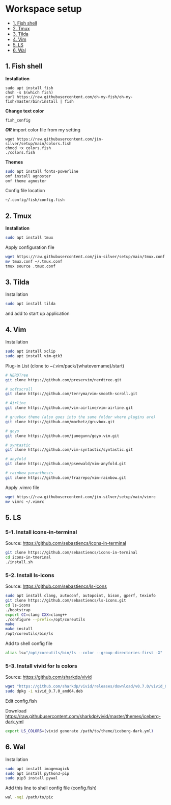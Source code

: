 # Workspace setup

  * [1. Fish shell](#1-fish-shell)
  * [2. Tmux](#2-tmux)
  * [3. Tilda](#3-tilda)
  * [4. Vim](#4-vim)
  * [5. LS](#5-ls)
  * [6. Wal](#6-wal)



## 1. Fish shell

**Installation**

```
sudo apt install fish
chsh -s $(which fish) 
curl https://raw.githubusercontent.com/oh-my-fish/oh-my-fish/master/bin/install | fish
```

**Change text color** 

    fish_config 

***OR*** import color file from my setting

    wget https://raw.githubusercontent.com/jin-silver/setup/main/colors.fish
    chmod +x colors.fish
    ./colors.fish


 **Themes**

```bash
sudo apt install fonts-powerline
omf install agnoster
omf theme agnoster
```


 Config file location

```bash
~/.config/fish/config.fish
```



## 2. Tmux

**Installation**

```bash
sudo apt install tmux
```

Apply configuration file

```bash
wget https://raw.githubusercontent.com/jin-silver/setup/main/tmux.conf
mv tmux.conf ~/.tmux.conf
tmux source .tmux.conf
```



## 3. Tilda

Installation

```bash
sudo apt install tilda
```
and add to start up application



## 4. Vim

Installation
```bash
sudo apt install xclip
sudo apt install vim-gtk3
```

Plug-in List (clone to ~/.vim/pack/{whatevername}/start)
```bash
# NERDTree
git clone https://github.com/preservim/nerdtree.git

# softscroll
git clone https://github.com/terryma/vim-smooth-scroll.git

# Airline 
git clone https://github.com/vim-airline/vim-airline.git

# gruvbox theme (also goes into the same folder where plugins are)
git clone https://github.com/morhetz/gruvbox.git

# goyo
git clone https://github.com/junegunn/goyo.vim.git

# syntastic
git clone https://github.com/vim-syntastic/syntastic.git

# anyfold
git clone https://github.com/pseewald/vim-anyfold.git

# rainbow paranthesis
git clone https://github.com/frazrepo/vim-rainbow.git
```

Apply .vimrc file

```bash
wget https://raw.githubusercontent.com/jin-silver/setup/main/vimrc
mv vimrc ~/.vimrc
```



## 5. LS

### 5-1. Install icons-in-terminal

Source: https://github.com/sebastiencs/icons-in-terminal

```bash
git clone https://github.com/sebastiencs/icons-in-terminal
cd icons-in-tmerinal
./install.sh
```



### 5-2. Install ls-icons

Source: https://github.com/sebastiencs/ls-icons

```bash
sudo apt install clang, autoconf, autopoint, bison, gperf, texinfo
git clone https://github.com/sebastiencs/ls-icons.git
cd ls-icons
./bootstrap
export CC=clang CXX=clang++
./configure --prefix=/opt/coreutils
make
make install
/opt/coreutils/bin/ls
```

 Add to shell config file

```bash
alias ls="/opt/coreutils/bin/ls --color --group-directories-first -X"
```

 


### 5-3. Install vivid for ls colors 

Source: https://github.com/sharkdp/vivid    

```bash
wget "https://github.com/sharkdp/vivid/releases/download/v0.7.0/vivid_0.7.0_amd64.deb"
sudo dpkg -i vivid_0.7.0_amd64.deb
```

 Edit config.fish

 Download https://raw.githubusercontent.com/sharkdp/vivid/master/themes/iceberg-dark.yml    
```bash
export LS_COLORS=(vivid generate /path/to/theme/iceberg-dark.yml)    
```



## 6. Wal

Installation
  ```bash
  sudo apt install imagemagick
  sudo apt install python3-pip
  sudo pip3 install pywal
  ```

Add this line to shell config file (config.fish)

```bash
wal -nqi /path/to/pic 
```



<!---
jin-silver/jin-silver is a ✨ special ✨ repository because its `README.md` (this file) appears on your GitHub profile.
You can click the Preview link to take a look at your changes.
--->